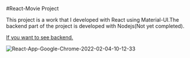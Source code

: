 #React-Movie Project

<p>This project is a work that I developed with React using Material-UI.The backend part of the project is developed with Nodejs(Not yet completed). <p>
  
[If you want to see backend.](https://github.com/enesgokhanozcan/NodeJs-MovieProject-Backend)
  
![React-App-Google-Chrome-2022-02-04-10-12-33](https://user-images.githubusercontent.com/34933149/152487335-6d53ef87-94c7-452b-945e-016ab69d282d.gif)
